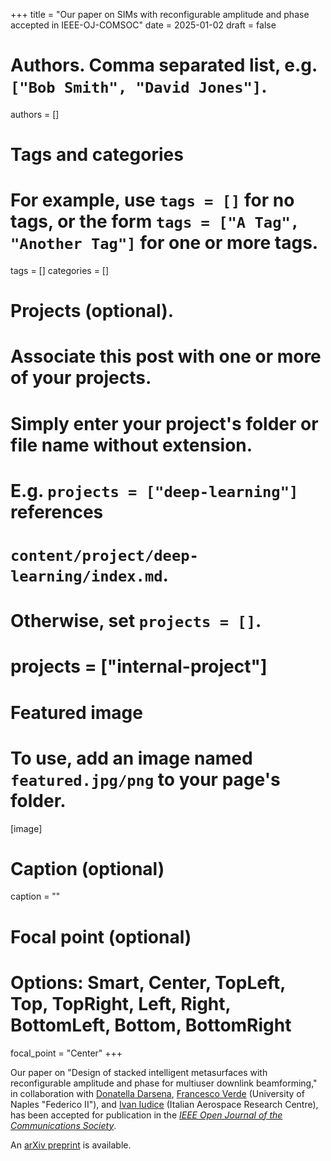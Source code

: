 +++
title = "Our paper on SIMs with reconfigurable amplitude and phase accepted in IEEE-OJ-COMSOC"
date = 2025-01-02
draft = false

# Authors. Comma separated list, e.g. `["Bob Smith", "David Jones"]`.
authors = []

# Tags and categories
# For example, use `tags = []` for no tags, or the form `tags = ["A Tag", "Another Tag"]` for one or more tags.
tags = []
categories = []

# Projects (optional).
#   Associate this post with one or more of your projects.
#   Simply enter your project's folder or file name without extension.
#   E.g. `projects = ["deep-learning"]` references 
#   `content/project/deep-learning/index.md`.
#   Otherwise, set `projects = []`.
# projects = ["internal-project"]

# Featured image
# To use, add an image named `featured.jpg/png` to your page's folder. 
[image]
  # Caption (optional)
  caption = ""

  # Focal point (optional)
  # Options: Smart, Center, TopLeft, Top, TopRight, Left, Right, BottomLeft, Bottom, BottomRight
  focal_point = "Center"
+++

Our paper on "Design of stacked intelligent metasurfaces with reconfigurable amplitude and phase for multiuser downlink beamforming,"
in collaboration with [Donatella Darsena], [Francesco Verde] (University of Naples "Federico II"), and [Ivan Iudice] (Italian Aerospace Research Centre),
has been accepted for publication in the [*IEEE Open Journal of the Communications Society*](https://ieeexplore.ieee.org/xpl/RecentIssue.jsp?punumber=8782661). 

An [arXiv preprint](https://arxiv.org/abs/2408.16606) is available.

[Francesco Verde]: https://www.docenti.unina.it/#!/professor/4652414e434553434f5645524445565244464e4337344831324932333441/riferimenti
[Donatella Darsena]: https://www.docenti.unina.it/#!/professor/444f4e4154454c4c4144415253454e4144525344544c37355435314638333958/curriculum
[Ivan Iudice]: https://scholar.google.it/citations?user=Bcse9yQAAAAJ&hl=it


